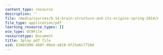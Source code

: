 ```yaml
---
content_type: resource
description: ''
file: /media/courses/9-14-brain-structure-and-its-origins-spring-2014/636029064b8fd0eda8186f23a6c7728d_555145.pdf
file_type: application/pdf
learning_resource_types: []
ocw_type: OCWFile
resourcetype: Document
title: 3play pdf file
uid: 63602906-4b8f-d0ed-a818-6f23a6c7728d
---
```

